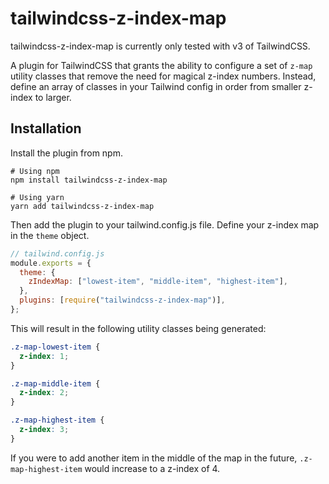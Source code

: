 # tailwindcss-z-index-map

tailwindcss-z-index-map is currently only tested with v3 of TailwindCSS.

A plugin for TailwindCSS that grants the ability to configure a set of `z-map` utility classes that remove the need for magical z-index numbers. Instead, define an array of classes in your Tailwind config in order from smaller z-index to larger.

## Installation

Install the plugin from npm.

```
# Using npm
npm install tailwindcss-z-index-map

# Using yarn
yarn add tailwindcss-z-index-map
```

Then add the plugin to your tailwind.config.js file. Define your z-index map in the `theme` object.

```js
// tailwind.config.js
module.exports = {
  theme: {
    zIndexMap: ["lowest-item", "middle-item", "highest-item"],
  },
  plugins: [require("tailwindcss-z-index-map")],
};
```

This will result in the following utility classes being generated:

```css
.z-map-lowest-item {
  z-index: 1;
}

.z-map-middle-item {
  z-index: 2;
}

.z-map-highest-item {
  z-index: 3;
}
```

If you were to add another item in the middle of the map in the future, `.z-map-highest-item` would increase to a z-index of 4.
